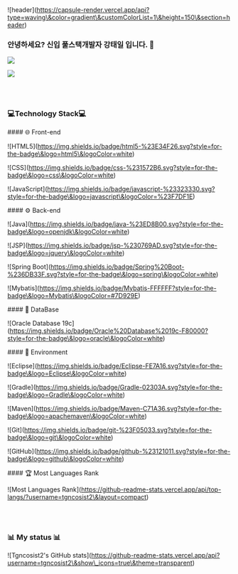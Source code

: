 <div align="left" style="width:100%;">

&nbsp; 

!\[header](https://capsule-render.vercel.app/api?type=waving\&color=gradient\&customColorList=1\&height=150\&section=header)



<h3>안녕하세요? 신입 풀스택개발자 강태일 입니다. 👋</h3>



<a href="mailto:tgncosist2@gmail.com"><img src="https://img.shields.io/badge/Gmail-D14836?style=for-the-badge\&logo=gmail\&logoColor=white" /></a>

<a href="https://tgncosist2.tistory.com"><img src="https://img.shields.io/badge/Tistory-FF5722?style=for-the-badge\&logo=blogger\&logoColor=white" /></a>

<br>

<br>

<h3>💻Technology Stack💻</h3>



\#### 🌐 Front-end



!\[HTML5](https://img.shields.io/badge/html5-%23E34F26.svg?style=for-the-badge\&logo=html5\&logoColor=white)

!\[CSS](https://img.shields.io/badge/css-%231572B6.svg?style=for-the-badge\&logo=css\&logoColor=white)

!\[JavaScript](https://img.shields.io/badge/javascript-%23323330.svg?style=for-the-badge\&logo=javascript\&logoColor=%23F7DF1E)



\#### ⚙️ Back-end



!\[Java](https://img.shields.io/badge/java-%23ED8B00.svg?style=for-the-badge\&logo=openjdk\&logoColor=white)

!\[JSP](https://img.shields.io/badge/jsp-%230769AD.svg?style=for-the-badge\&logo=jquery\&logoColor=white)

!\[Spring Boot](https://img.shields.io/badge/Spring%20Boot-%236DB33F.svg?style=for-the-badge\&logo=spring\&logoColor=white)

!\[Mybatis](https://img.shields.io/badge/Mybatis-FFFFFF?style=for-the-badge\&logo=Mybatis\&logoColor=#7D929E)



\#### 💾 DataBase



!\[Oracle Database 19c](https://img.shields.io/badge/Oracle%20Database%2019c-F80000?style=for-the-badge\&logo=oracle\&logoColor=white)



\#### 🚀 Environment



!\[Eclipse](https://img.shields.io/badge/Eclipse-FE7A16.svg?style=for-the-badge\&logo=Eclipse\&logoColor=white)

!\[Gradle](https://img.shields.io/badge/Gradle-02303A.svg?style=for-the-badge\&logo=Gradle\&logoColor=white)

!\[Maven](https://img.shields.io/badge/Maven-C71A36.svg?style=for-the-badge\&logo=apachemaven\&logoColor=white)

!\[Git](https://img.shields.io/badge/git-%23F05033.svg?style=for-the-badge\&logo=git\&logoColor=white)

!\[GitHub](https://img.shields.io/badge/github-%23121011.svg?style=for-the-badge\&logo=github\&logoColor=white)



\#### 🏆 Most Languages Rank



!\[Most Languages Rank](https://github-readme-stats.vercel.app/api/top-langs/?username=tgncosist2\&layout=compact) 

<br>

<br>

<h3>📊 My status 📊</h3>



!\[Tgncosist2's GitHub stats](https://github-readme-stats.vercel.app/api?username=tgncosist2\&show\_icons=true\&theme=transparent)

<br>

<br>



</div>



